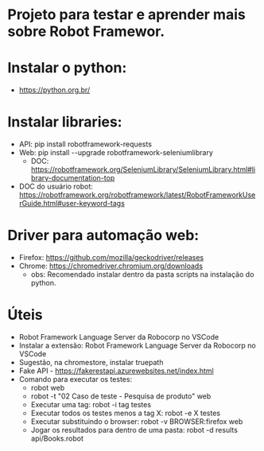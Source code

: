 # Projeto para testar e aprender mais sobre Robot Framewor. 

# Instalar o python:
- https://python.org.br/

# Instalar libraries:
- API: pip install robotframework-requests 
- Web: pip install --upgrade robotframework-seleniumlibrary
  - DOC: https://robotframework.org/SeleniumLibrary/SeleniumLibrary.html#library-documentation-top 
- DOC do usuário robot: https://robotframework.org/robotframework/latest/RobotFrameworkUserGuide.html#user-keyword-tags   

# Driver para automação web:
- Firefox: https://github.com/mozilla/geckodriver/releases 
- Chrome: https://chromedriver.chromium.org/downloads 
  - obs: Recomendado instalar dentro da pasta scripts na instalação do python. 

# Úteis
- Robot Framework Language Server da Robocorp no VSCode  
- Instalar a extensão: Robot Framework Language Server da Robocorp no VSCode
- Sugestão, na chromestore, instalar truepath
- Fake API - https://fakerestapi.azurewebsites.net/index.html  
- Comando para executar os testes: 
  - robot web  
  - robot -t "02 Caso de teste - Pesquisa de produto" web
  - Executar uma tag: robot -i tag testes
  - Executar todos os testes menos a tag X: robot -e X testes
  - Executar substituindo o browser: robot -v BROWSER:firefox web
  - Jogar os resultados para dentro de uma pasta: robot -d results api/Books.robot 
 
